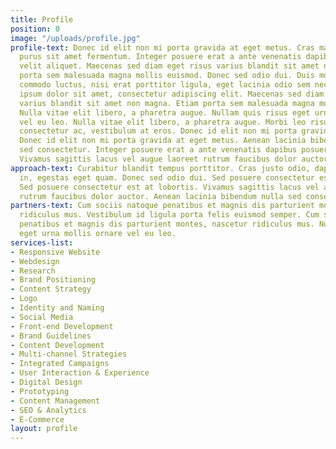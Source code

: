 ```yaml
---
title: Profile
position: 0
image: "/uploads/profile.jpg"
profile-text: Donec id elit non mi porta gravida at eget metus. Cras mattis consectetur
  purus sit amet fermentum. Integer posuere erat a ante venenatis dapibus posuere
  velit aliquet. Maecenas sed diam eget risus varius blandit sit amet non magna. Etiam
  porta sem malesuada magna mollis euismod. Donec sed odio dui. Duis mollis, est non
  commodo luctus, nisi erat porttitor ligula, eget lacinia odio sem nec elit. Lorem
  ipsum dolor sit amet, consectetur adipiscing elit. Maecenas sed diam eget risus
  varius blandit sit amet non magna. Etiam porta sem malesuada magna mollis euismod.
  Nulla vitae elit libero, a pharetra augue. Nullam quis risus eget urna mollis ornare
  vel eu leo. Nulla vitae elit libero, a pharetra augue. Morbi leo risus, porta ac
  consectetur ac, vestibulum at eros. Donec id elit non mi porta gravida at eget metus.
  Donec id elit non mi porta gravida at eget metus. Aenean lacinia bibendum nulla
  sed consectetur. Integer posuere erat a ante venenatis dapibus posuere velit aliquet.
  Vivamus sagittis lacus vel augue laoreet rutrum faucibus dolor auctor.
approach-text: Curabitur blandit tempus porttitor. Cras justo odio, dapibus ac facilisis
  in, egestas eget quam. Donec sed odio dui. Sed posuere consectetur est at lobortis.
  Sed posuere consectetur est at lobortis. Vivamus sagittis lacus vel augue laoreet
  rutrum faucibus dolor auctor. Aenean lacinia bibendum nulla sed consectetur.
partners-text: Cum sociis natoque penatibus et magnis dis parturient montes, nascetur
  ridiculus mus. Vestibulum id ligula porta felis euismod semper. Cum sociis natoque
  penatibus et magnis dis parturient montes, nascetur ridiculus mus. Nullam quis risus
  eget urna mollis ornare vel eu leo.
services-list:
- Responsive Website
- Webdesign
- Research
- Brand Positioning
- Content Strategy
- Logo
- Identity and Naming
- Social Media
- Front-end Development
- Brand Guidelines
- Content Development
- Multi-channel Strategies
- Integrated Campaigns
- User Interaction & Experience
- Digital Design
- Prototyping
- Content Management
- SEO & Analytics
- E-Commerce
layout: profile
---
```


